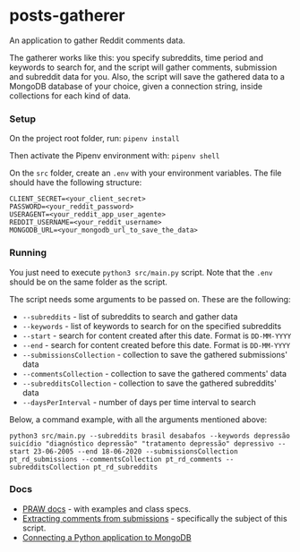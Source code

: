 # posts-gatherer
An application to gather Reddit comments data.

The gatherer works like this: you specify subreddits, time period and keywords to search for, and the script will gather comments, submission and subreddit data for you. Also, the script will save the gathered data to a MongoDB database of your choice, given a connection string, inside collections for each kind of data.

### Setup
On the project root folder, run:
```pipenv install```

Then activate the Pipenv environment with: ```pipenv shell```

On the ```src``` folder, create an ```.env``` with your environment variables. The file should have the following structure:

```CLIENT_ID=<your_client_id>
CLIENT_SECRET=<your_client_secret>
PASSWORD=<your_reddit_password>
USERAGENT=<your_reddit_app_user_agente>
REDDIT_USERNAME=<your_reddit_username>
MONGODB_URL=<your_mongodb_url_to_save_the_data>
```

### Running
You just need to execute ```python3 src/main.py``` script. Note that the ```.env``` should be on the same folder as the script.

The script needs some arguments to be passed on. These are the following:

* ```--subreddits``` - list of subreddits to search and gather data
* ```--keywords``` - list of keywords to search for on the specified subreddits
* ```--start``` - search for content created after this date. Format is ```DD-MM-YYYY```
* ```--end``` - search for content created before this date. Format is ```DD-MM-YYYY```
* ```--submissionsCollection``` - collection to save the gathered submissions' data
* ```--commentsCollection``` - collection to save the gathered comments' data
* ```--subredditsCollection``` - collection to save the gathered subreddits' data
* ```--daysPerInterval``` - number of days per time interval to search

Below, a command example, with all the arguments mentioned above:

```python3 src/main.py --subreddits brasil desabafos --keywords depressão suicídio "diagnóstico depressão" "tratamento depressão" depressivo --start 23-06-2005 --end 18-06-2020 --submissionsCollection pt_rd_submissions --commentsCollection pt_rd_comments --subredditsCollection pt_rd_subreddits```

### Docs

* [PRAW docs](https://praw.readthedocs.io/en/latest/index.html) - with examples and class specs.
* [Extracting comments from submissions](https://praw.readthedocs.io/en/latest/tutorials/comments.html) - specifically the subject of this script.
* [Connecting a Python application to MongoDB](https://www.mongodb.com/blog/post/getting-started-with-python-and-mongodb)
